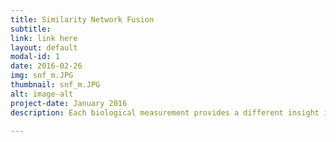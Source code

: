 ```yaml
---
title: Similarity Network Fusion
subtitle:  
link: link here
layout: default
modal-id: 1
date: 2016-02-26
img: snf_m.JPG
thumbnail: snf_m.JPG
alt: image-alt
project-date: January 2016
description: Each biological measurement provides a different insight into the mechanisms and causes behind diseases and biological processes. Our Similarity Network Fusion (SNF) approach combines multiple biological datasets by representing each  data type as a similarity network over samples and then fusing these networks into one global network using non-linear cross diffusion process. (Wang et al, Nature Methods 2014). The code and data are here

---
```

